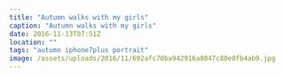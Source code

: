 ```yaml
---
title: "Autumn walks with my girls"
caption: "Autumn walks with my girls"
date: 2016-11-13T07:51Z
location: ""
tags: "autumn iphone7plus portrait"
image: /assets/uploads/2016/11/692afc70ba942916a8047c80e0fb4ab9.jpg
---
```


